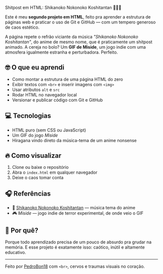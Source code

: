  Shitpost em HTML: Shikanoko Nokonoko Koshitantan 🦌🎶🧟

Este é meu **segundo projeto em HTML**, feito pra aprender a estrutura de páginas web e praticar o uso de Git e GitHub — com um tempero generoso de caos estético.

A página repete o refrão viciante da música _"Shikanoko Nokonoko Koshitantan"_, do anime de mesmo nome, que é praticamente um shitpost animado. A cereja no bolo? Um **GIF de Miside**, um jogo indie com uma atmosfera igualmente estranha e perturbadora. Perfeito.

## 🤓 O que eu aprendi

- Como montar a estrutura de uma página HTML do zero
- Exibir textos com `<br>` e inserir imagens com `<img>`
- Usar atributos `alt` e `src`
- Rodar HTML no navegador local
- Versionar e publicar código com Git e GitHub

## 💻 Tecnologias

- HTML puro (sem CSS ou JavaScript)
- Um GIF do jogo *Miside*
- Hiragana vindo direto da música-tema de um anime nonsense

## 🔥 Como visualizar

1. Clone ou baixe o repositório
2. Abra o `index.html` em qualquer navegador
3. Deixe o caos tomar conta

## 🎧 Referências

- 🎵 [Shikanoko Nokonoko Koshitantan](https://www.youtube.com/watch?v=RSXcXn0zhjY) — música tema do anime
- 🎮 *Miside* — jogo indie de terror experimental, de onde veio o GIF

## 🧠 Por quê?

Porque todo aprendizado precisa de um pouco de absurdo pra grudar na memória. E esse projeto é exatamente isso: caótico, inútil e altamente educativo.

---

Feito por [PedroBon18](https://github.com/PedroBon18) com `<br>`, cervos e traumas visuais no coração.
